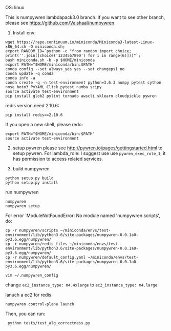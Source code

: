 OS: linux

This is numpywren lambdapack3.0 branch.
If you want to see other branch, please see https://github.com/Vaishaal/numpywren.

1. Install env:
```
wget https://repo.continuum.io/miniconda/Miniconda3-latest-Linux-x86_64.sh -O miniconda.sh;
export RANDOM_ID=`python -c "from random import choice; print(''.join([choice('1234567890') for i in range(6)]))"`;
bash miniconda.sh -b -p $HOME/miniconda
export PATH="$HOME/miniconda/bin:$PATH"
conda config --set always_yes yes --set changeps1 no
conda update -q conda
conda info -a
conda create -q -n test-environment python=3.6.3 numpy pytest cython nose boto3 PyYAML Click pytest numba scipy
source activate test-environment
pip install glob2 pylint tornado awscli sklearn cloudpickle pywren
```
redis version need 2.10.6:
```
pip install redis==2.10.6
```

If you open a new shell, please redo:
```
export PATH="$HOME/miniconda/bin:$PATH"
source activate test-environment
```

2. setup pywren
please see http://pywren.io/pages/gettingstarted.html to setup pywren.
For lambda_role: I suggest use use `pywren_exec_role_1`, it has permission to access related services.

3. build numpywren
```
python setup.py build
python setup.py install
```
run numpywren
```
numpywren
numpywren setup
```
For error `ModuleNotFoundError: No module named 'numpywren.scripts', do:
```
cp -r numpywren/scripts ~/miniconda/envs/test-environment/lib/python3.6/site-packages/numpywren-0.0.1a0-py3.6.egg/numpywren/
cp -r numpywren/redis_files ~/miniconda/envs/test-environment/lib/python3.6/site-packages/numpywren-0.0.1a0-py3.6.egg/numpywren/
cp -r numpywren/default_config.yaml ~/miniconda/envs/test-environment/lib/python3.6/site-packages/numpywren-0.0.1a0-py3.6.egg/numpywren/
```
```
vim ~/.numpywren_config
```
change `ec2_instance_type: m4.4xlarge` to `ec2_instance_type: m4.large` 

lanuch a ec2 for redis
```
numpywren control-plane launch 
```

Then, you can run:
```
 python tests/test_alg_correctness.py
```
